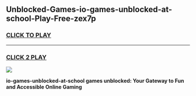 
## Unblocked-Games-io-games-unblocked-at-school-Play-Free-zex7p
<h3>
<a href="https://premium76.site?title=io-games-unblocked-at-school&ref=23A">CLICK TO PLAY</a></h3>
<hr>

<h3>
<a href="https://premium76.site?title=io-games-unblocked-at-school&ref=23A">CLICK 2 PLAY</a>
  
</h3>

<a href="https://premium76.site?title=io-games-unblocked-at-school&ref=23A"><img src="https://clearcache.store/games.png"></a>


**io-games-unblocked-at-school games unblocked: Your Gateway to Fun and Accessible Online Gaming**
